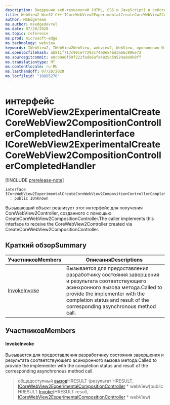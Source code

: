 ```yaml
---
description: Внедрение веб-технологий (HTML, CSS и JavaScript) в собственные приложения с помощью элемента управления Microsoft Edge WebView2
title: WebView2 Win32 C++ ICoreWebView2ExperimentalCreateCoreWebView2CompositionControllerCompletedHandler
author: MSEdgeTeam
ms.author: msedgedevrel
ms.date: 07/20/2020
ms.topic: reference
ms.prod: microsoft-edge
ms.technology: webview
keywords: IWebView2, IWebView2WebView, webview2, WebView, приложения Win32, Win32, EDGE, ICoreWebView2, ICoreWebView2Controller, управление браузером, EDGE HTML, ICoreWebView2ExperimentalCreateCoreWebView2CompositionControllerCompletedHandler
ms.openlocfilehash: ab811f717c90ce77293c74a0e54bd3a66c896e72
ms.sourcegitcommit: e0cb9e6f59f222fade6afa4829c59524a9a9b9ff
ms.translationtype: MT
ms.contentlocale: ru-RU
ms.lasthandoff: 07/20/2020
ms.locfileid: "10885270"
---
```

# <span data-ttu-id="88656-104">интерфейс ICoreWebView2ExperimentalCreateCoreWebView2CompositionControllerCompletedHandler</span><span class="sxs-lookup"><span data-stu-id="88656-104">interface ICoreWebView2ExperimentalCreateCoreWebView2CompositionControllerCompletedHandler</span></span> 

[!INCLUDE [prerelease-note](../../includes/prerelease-note.md)]

```
interface ICoreWebView2ExperimentalCreateCoreWebView2CompositionControllerCompletedHandler
  : public IUnknown
```

<span data-ttu-id="88656-105">Вызывающий объект реализует этот интерфейс для получения CoreWebView2Controller, созданного с помощью CreateCoreWebView2CompositionController.</span><span class="sxs-lookup"><span data-stu-id="88656-105">The caller implements this interface to receive the CoreWebView2Controller created via CreateCoreWebView2CompositionController.</span></span>

## <span data-ttu-id="88656-106">Краткий обзор</span><span class="sxs-lookup"><span data-stu-id="88656-106">Summary</span></span>

 <span data-ttu-id="88656-107">Участников</span><span class="sxs-lookup"><span data-stu-id="88656-107">Members</span></span>                        | <span data-ttu-id="88656-108">Описания</span><span class="sxs-lookup"><span data-stu-id="88656-108">Descriptions</span></span>
--------------------------------|---------------------------------------------
[<span data-ttu-id="88656-109">Invoke</span><span class="sxs-lookup"><span data-stu-id="88656-109">Invoke</span></span>](#invoke) | <span data-ttu-id="88656-110">Вызывается для предоставления разработчику состояния завершения и результата соответствующего асинхронного вызова метода.</span><span class="sxs-lookup"><span data-stu-id="88656-110">Called to provide the implementer with the completion status and result of the corresponding asynchronous method call.</span></span>

## <span data-ttu-id="88656-111">Участников</span><span class="sxs-lookup"><span data-stu-id="88656-111">Members</span></span>

#### <span data-ttu-id="88656-112">Invoke</span><span class="sxs-lookup"><span data-stu-id="88656-112">Invoke</span></span> 

<span data-ttu-id="88656-113">Вызывается для предоставления разработчику состояния завершения и результата соответствующего асинхронного вызова метода.</span><span class="sxs-lookup"><span data-stu-id="88656-113">Called to provide the implementer with the completion status and result of the corresponding asynchronous method call.</span></span>

> <span data-ttu-id="88656-114">общедоступный [вызов](#invoke)HRESULT (результат HRESULT, [ICoreWebView2ExperimentalCompositionController](icorewebview2experimentalcompositioncontroller.md) \* webView)</span><span class="sxs-lookup"><span data-stu-id="88656-114">public HRESULT [Invoke](#invoke)(HRESULT result, [ICoreWebView2ExperimentalCompositionController](icorewebview2experimentalcompositioncontroller.md) \* webView)</span></span>


